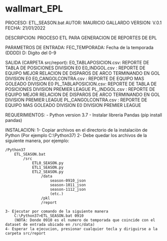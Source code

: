 # wallmart_EPL

PROCESO: ETL_SEASON.bat
AUTOR: MAURICIO GALLARDO
VERSION: V.0.1
FECHA: 21/01/2022

DESCRIPCION: PROCESO ETL PARA GENERACION DE REPORTES DE EPL
 
PARAMETROS DE ENTRADA: FEC_TEMPORADA: Fecha de la temporada (DDDD) D: Digito del 0-9

SALIDA (CARPETA src/report): 
  E0_TABLAPOSICION.csv: REPORTE DE TABLA DE POSICIONES DIVISION E0
  E0_INDGOL.csv       : REPORTE DE EQUIPO MEJOR RELACION DE DISPAROS DE ARCO TERMINANDO EN GOL DIVISION E0
  E0_CANGOLCONTRA.csv : REPORTE DE EQUIPO MAS GOLEADO DIVISION E0
  PL_TABLAPOSICION.csv: REPORTE DE TABLA DE POSICIONES DIVISION PREMIER LEAGUE
  PL_INDGOL.csv       : REPORTE DE EQUIPO MEJOR RELACION DE DISPAROS DE ARCO TERMINANDO EN GOL DIVISION PREMIER LEAGUE
  PL_CANGOLCONTRA.csv : REPORTE DE EQUIPO MAS GOLEADO DIVISION E0 DIVISION PREMIER LEAGUE     


REQUERIMIENTOS:
	- Python version 3.7
	- Instalar libreria Pandas (pip install pandas)
	
INSTALACION:
	1- Copiar archivos en el directorio de la instalaciòn de Python (Por ejemplo C:\Python37)
	2- Debe quedar los archivos de la siguiente manera, por ejemplo:
		
	/Python37
		ETL_SEASON.bat
			/src
				ETL0_SEASON.py
				ETL1_SEASON.py
				ETL2_SEASON.py
					/data
						season-0910_json
						season-1011_json
						season-1112_json
						(etc.)
					/pkl
					/report
		
	3- Ejecutar por comando de la siguiente manera
		C:\Python37>ETL_SEASON.bat 0910
		(NOTA: Donde 0910 es el numero de temporada que coincide con el dataset de entrada ubicado en /src/data)
	4- Esperar la ejecucion, presionar cualquier tecla y diriguirse a la carpeta src/report
